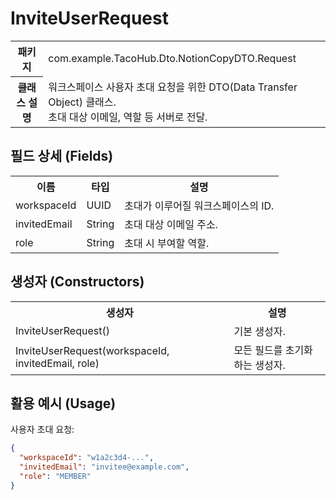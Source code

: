 # InviteUserRequest

<table>
  <tr><th>패키지</th><td>com.example.TacoHub.Dto.NotionCopyDTO.Request</td></tr>
  <tr><th>클래스 설명</th><td>워크스페이스 사용자 초대 요청을 위한 DTO(Data Transfer Object) 클래스.<br>초대 대상 이메일, 역할 등 서버로 전달.</td></tr>
</table>

## 필드 상세 (Fields)
<table>
  <tr><th>이름</th><th>타입</th><th>설명</th></tr>
  <tr><td>workspaceId</td><td>UUID</td><td>초대가 이루어질 워크스페이스의 ID.</td></tr>
  <tr><td>invitedEmail</td><td>String</td><td>초대 대상 이메일 주소.</td></tr>
  <tr><td>role</td><td>String</td><td>초대 시 부여할 역할.</td></tr>
</table>

## 생성자 (Constructors)
<table>
  <tr><th>생성자</th><th>설명</th></tr>
  <tr><td>InviteUserRequest()</td><td>기본 생성자.</td></tr>
  <tr><td>InviteUserRequest(workspaceId, invitedEmail, role)</td><td>모든 필드를 초기화하는 생성자.</td></tr>
</table>

## 활용 예시 (Usage)
사용자 초대 요청:
```json
{
  "workspaceId": "w1a2c3d4-...",
  "invitedEmail": "invitee@example.com",
  "role": "MEMBER"
}
```

